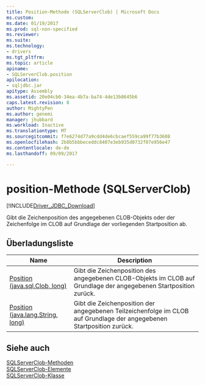 ```yaml
---
title: Position-Methode (SQLServerClob) | Microsoft Docs
ms.custom: 
ms.date: 01/19/2017
ms.prod: sql-non-specified
ms.reviewer: 
ms.suite: 
ms.technology:
- drivers
ms.tgt_pltfrm: 
ms.topic: article
apiname:
- SQLServerClob.position
apilocation:
- sqljdbc.jar
apitype: Assembly
ms.assetid: 20e04cb0-34ea-4b7a-ba74-4de13b8645b6
caps.latest.revision: 8
author: MightyPen
ms.author: genemi
manager: jhubbard
ms.workload: Inactive
ms.translationtype: MT
ms.sourcegitcommit: f7e6274d77a9cdd4de6cbcaef559ca99f77b3608
ms.openlocfilehash: 2b8b5bbbeceddc8407e3eb935d0732f07e956e47
ms.contentlocale: de-de
ms.lasthandoff: 09/09/2017

---
```

# <a name="position-method-sqlserverclob"></a>position-Methode (SQLServerClob)
[!INCLUDE[Driver_JDBC_Download](../../../includes/driver_jdbc_download.md)]

  Gibt die Zeichenposition des angegebenen CLOB-Objekts oder der Zeichenfolge im CLOB auf Grundlage der vorliegenden Startposition ab.  
  
## <a name="overload-list"></a>Überladungsliste  
  
|Name|Description|  
|----------|-----------------|  
|[Position (java.sql.Clob, long)](../../../connect/jdbc/reference/position-method-java-sql-clob-long.md)|Gibt die Zeichenposition des angegebenen CLOB-Objekts im CLOB auf Grundlage der angegebenen Startposition zurück.|  
|[Position (java.lang.String, long)](../../../connect/jdbc/reference/position-method-java-lang-string-long.md)|Gibt die Zeichenposition der angegebenen Teilzeichenfolge im CLOB auf Grundlage der angegebenen Startposition zurück.|  
  
## <a name="see-also"></a>Siehe auch  
 [SQLServerClob-Methoden](../../../connect/jdbc/reference/sqlserverclob-methods.md)   
 [SQLServerClob-Elemente](../../../connect/jdbc/reference/sqlserverclob-members.md)   
 [SQLServerClob-Klasse](../../../connect/jdbc/reference/sqlserverclob-class.md)  
  
  

